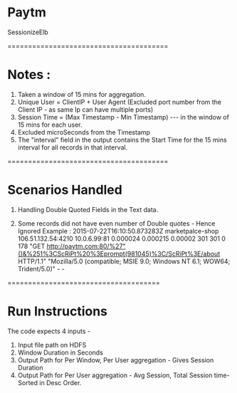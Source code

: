 # Paytm
SessionizeElb

=======================================

# Notes  :
1. Taken a window of 15 mins for aggregation.
2. Unique User = ClientIP + User Agent (Excluded port number from the Client IP - as same Ip can have multiple ports)
3. Session Time = (Max Timestamp - Min Timestamp) --- in the window of 15 mins for each user.
4. Excluded microSeconds from the Timestamp
5. The "interval" field in the output contains the Start Time for the 15 mins interval for all records in that interval.

=======================================

# Scenarios Handled

1. Handling Double Quoted Fields in the Text data.

2. Some records did not have even number of Double quotes - Hence Ignored 
   Example : 2015-07-22T16:10:50.873283Z marketpalce-shop 106.51.132.54:4210 10.0.6.99:81 0.000024 0.000215 0.00002 301 301 0 178 "GET http://paytm.com:80/%27"()&%251%3CScRiPt%20%3Eprompt(981045)%3C/ScRiPt%3E/about HTTP/1.1" "Mozilla/5.0 (compatible; MSIE 9.0; Windows NT 6.1; WOW64; Trident/5.0)" - -

=====================================
# Run Instructions

The code expects 4 inputs - 
1. Input file path on HDFS
2. Window Duration in Seconds
3. Output Path for Per Window, Per User aggregation - Gives Session Duration
4. Output Path for Per User aggregation - Avg Session, Total Session time- Sorted in Desc Order.